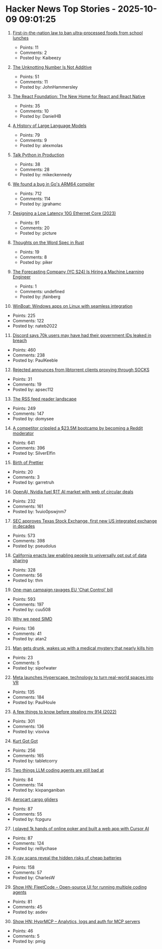 # Hacker News Top Stories - 2025-10-09 09:01:25

1. [First-in-the-nation law to ban ultra-processed foods from school lunches](https://www.gov.ca.gov/2025/10/08/governor-newsom-signs-first-in-the-nation-law-to-ban-ultra-processed-foods-from-school-lunches/)
   - Points: 11
   - Comments: 2
   - Posted by: Kaibeezy

2. [The Unknotting Number Is Not Additive](https://divisbyzero.com/2025/10/08/the-unknotting-number-is-not-additive/)
   - Points: 51
   - Comments: 11
   - Posted by: JohnHammersley

3. [The React Foundation: The New Home for React and React Native](https://engineering.fb.com/2025/10/07/open-source/introducing-the-react-foundation-the-new-home-for-react-react-native/)
   - Points: 35
   - Comments: 10
   - Posted by: DanielHB

4. [A History of Large Language Models](https://gregorygundersen.com/blog/2025/10/01/large-language-models/)
   - Points: 79
   - Comments: 9
   - Posted by: alexmolas

5. [Talk Python in Production](https://talkpython.fm/books/python-in-production)
   - Points: 38
   - Comments: 28
   - Posted by: mikeckennedy

6. [We found a bug in Go's ARM64 compiler](https://blog.cloudflare.com/how-we-found-a-bug-in-gos-arm64-compiler/)
   - Points: 712
   - Comments: 114
   - Posted by: jgrahamc

7. [Designing a Low Latency 10G Ethernet Core (2023)](https://ttchisholm.github.io/ethernet/2023/05/01/designing-10g-eth-1.html)
   - Points: 91
   - Comments: 20
   - Posted by: picture

8. [Thoughts on the Word Spec in Rust](https://tritium.legal/blog/word)
   - Points: 19
   - Comments: 8
   - Posted by: piker

9. [The Forecasting Company (YC S24) Is Hiring a Machine Learning Engineer](https://www.ycombinator.com/companies/the-forecasting-company/jobs/cXJzAhA-founding-machine-learning-engineer)
   - Points: 1
   - Comments: undefined
   - Posted by: jfainberg

10. [WinBoat: Windows apps on Linux with seamless integration](https://www.winboat.app/)
   - Points: 225
   - Comments: 122
   - Posted by: nateb2022

11. [Discord says 70k users may have had their government IDs leaked in breach](https://www.theverge.com/news/797051/discord-government-ids-leaked-data-breach)
   - Points: 460
   - Comments: 238
   - Posted by: PaulKeeble

12. [Rejected announces from libtorrent clients proxying through SOCKS](https://catgirl.online/2025/10/01/libtorrent-socks-woes)
   - Points: 31
   - Comments: 19
   - Posted by: apsec112

13. [The RSS feed reader landscape](https://lighthouseapp.io/blog/feed-reader-deep-dive)
   - Points: 249
   - Comments: 147
   - Posted by: domysee

14. [A competitor crippled a $23.5M bootcamp by becoming a Reddit moderator](https://larslofgren.com/codesmith-reddit-reputation-attack/)
   - Points: 641
   - Comments: 396
   - Posted by: SilverElfin

15. [Birth of Prettier](https://blog.vjeux.com/2025/javascript/birth-of-prettier.html)
   - Points: 20
   - Comments: 3
   - Posted by: garretruh

16. [OpenAI, Nvidia fuel $1T AI market with web of circular deals](https://www.bloomberg.com/news/features/2025-10-07/openai-s-nvidia-amd-deals-boost-1-trillion-ai-boom-with-circular-deals)
   - Points: 232
   - Comments: 161
   - Posted by: 1vuio0pswjnm7

17. [SEC approves Texas Stock Exchange, first new US integrated exchange in decades](https://www.cbsnews.com/texas/news/sec-approves-texas-stock-exchange-txse/)
   - Points: 573
   - Comments: 398
   - Posted by: pseudolus

18. [California enacts law enabling people to universally opt out of data sharing](https://therecord.media/california-signs-law-opt-out-browsers)
   - Points: 328
   - Comments: 56
   - Posted by: thm

19. [One-man campaign ravages EU 'Chat Control' bill](https://www.politico.eu/article/one-man-spam-campaign-ravages-eu-chat-control-bill-fight-chat-control/)
   - Points: 593
   - Comments: 197
   - Posted by: cuu508

20. [Why we need SIMD](https://parallelprogrammer.substack.com/p/why-we-need-simd-the-real-reason)
   - Points: 136
   - Comments: 41
   - Posted by: atan2

21. [Man gets drunk, wakes up with a medical mystery that nearly kills him](https://arstechnica.com/health/2025/10/man-gets-drunk-wakes-up-with-a-medical-mystery-that-nearly-kills-him/)
   - Points: 23
   - Comments: 5
   - Posted by: sipofwater

22. [Meta launches Hyperscape, technology to turn real-world spaces into VR](https://techcrunch.com/2025/09/17/meta-launches-hyperscape-technology-to-turn-real-world-spaces-into-vr/)
   - Points: 135
   - Comments: 184
   - Posted by: PaulHoule

23. [A few things to know before stealing my 914 (2022)](https://www.hagerty.com/media/advice/a-few-things-to-know-before-you-steal-my-914/)
   - Points: 301
   - Comments: 136
   - Posted by: visviva

24. [Kurt Got Got](https://fly.io/blog/kurt-got-got/)
   - Points: 256
   - Comments: 165
   - Posted by: tabletcorry

25. [Two things LLM coding agents are still bad at](https://kix.dev/two-things-llm-coding-agents-are-still-bad-at/)
   - Points: 84
   - Comments: 114
   - Posted by: kixpanganiban

26. [Aerocart cargo gliders](https://www.aerolane.com/)
   - Points: 87
   - Comments: 55
   - Posted by: fcpguru

27. [I played 1k hands of online poker and built a web app with Cursor AI](https://blog.rchase.com/i-played-1-000-hands-of-online-poker-and-built-a-web-app-with-cursor-ai/)
   - Points: 87
   - Comments: 124
   - Posted by: reillychase

28. [X-ray scans reveal the hidden risks of cheap batteries](https://www.theverge.com/news/784966/lumafield-x-ray-ct-scan-lithium-ion-battery-risks-manufacturing-defect)
   - Points: 158
   - Comments: 57
   - Posted by: CharlesW

29. [Show HN: FleetCode – Open-source UI for running multiple coding agents](https://github.com/built-by-as/FleetCode)
   - Points: 81
   - Comments: 45
   - Posted by: asdev

30. [Show HN: HyprMCP – Analytics, logs and auth for MCP servers](https://github.com/hyprmcp/jetski)
   - Points: 46
   - Comments: 5
   - Posted by: pmig


